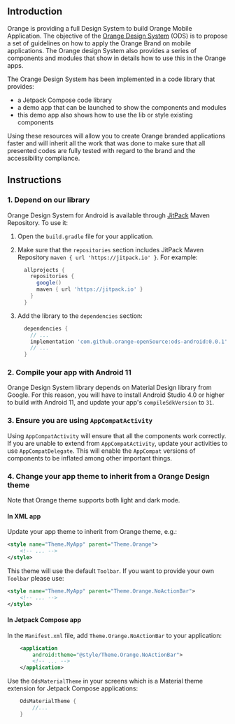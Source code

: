 ## Introduction

Orange is providing a full Design System to build Orange Mobile Application. The objective of the [Orange Design System](https://system.design.orange.com/0c1af118d/p/95b685-ios/) (ODS) is to propose a set of guidelines on how to apply the Orange Brand on mobile applications. The Orange design System also provides a series of components and modules that show in details how to use this in the Orange apps.

The Orange Design System has been implemented in a code library that provides:
- a Jetpack Compose code library
- a demo app that can be launched to show the components and modules
- this demo app also shows how to use the lib or style existing components

Using these resources will allow you to create Orange branded applications faster and will inherit all the work that was done to make sure that all presented codes are fully tested with regard to the brand and the accessibility compliance.

## Instructions

### 1. Depend on our library

Orange Design System for Android is available through [JitPack](https://jitpack.io/) Maven
Repository. To use it:

1. Open the `build.gradle` file for your application.
2. Make sure that the `repositories` section includes JitPack Maven Repository
   `maven { url 'https://jitpack.io' }`. For example:

   ```groovy
     allprojects {
       repositories {
         google()
         maven { url 'https://jitpack.io' }
       }
     }
   ```

3. Add the library to the `dependencies` section:

   ```groovy
     dependencies {
       // ...
       implementation 'com.github.orange-openSource:ods-android:0.0.1'
       // ...
     }
   ```

### 2. Compile your app with Android 11

Orange Design System library depends on Material Design library from Google. For this reason, you
will have to install Android Studio 4.0 or higher to build with Android 11, and update your
app's `compileSdkVersion` to `31`.

### 3. Ensure you are using `AppCompatActivity`

Using `AppCompatActivity` will ensure that all the components work correctly. If you are unable to
extend from `AppCompatActivity`, update your activities to use
`AppCompatDelegate`. This will enable the `AppCompat` versions of components to be inflated among
other important things.

### 4. Change your app theme to inherit from a Orange Design theme

Note that Orange theme supports both light and dark mode.

#### In XML app

Update your app theme to inherit from Orange theme, e.g.:
```xml
<style name="Theme.MyApp" parent="Theme.Orange">
    <!-- ... -->
</style>
```

This theme will use the default `Toolbar`. If you want to provide your own `Toolbar` please use:
```xml
<style name="Theme.MyApp" parent="Theme.Orange.NoActionBar">
    <!-- ... -->
</style>
```

#### In Jetpack Compose app

In the `Manifest.xml` file, add `Theme.Orange.NoActionBar` to your application:
```xml
    <application
        android:theme="@style/Theme.Orange.NoActionBar">
        <!-- ... -->
    </application>
```

Use the `OdsMaterialTheme` in your screens which is a Material theme extension for Jetpack Compose applications:
```kotlin
    OdsMaterialTheme {
        //...
    }
```
